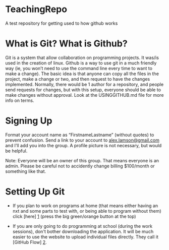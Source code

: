 TeachingRepo
============

A test repository for getting used to how github works

What is Git? What is Github?
============================

Git is a system that allow collaboration on programming projects. It was/is used in the creation of linux.
Github is a way to use git in a much friendly way (ie, you won’t need to use the command line every time to want to make a change).
The basic idea is that anyone can copy all the files in the project, make a change or two, and then request to have the changes implemented.
Normally, there would be 1 author for a repository, and people send requests for changes, but with this setup, everyone should be able to make changes without approval.
Look at the USINGGITHUB.md file for more info on terms.


Signing Up
==========

Format your account name as “FirstnameLastname” (without quotes) to prevent confusion.
Send a link to your account to alex.lamson@gmail.com and I'll add you into the group.
A profile picture is not necessary, but would be helpful.

Note: Everyone will be an owner of this group. That means everyone is an admin. Please be careful not to accidently change billing $100/month or something like that.


Setting Up Git
==============

* If you plan to work on programs at home (that means either having an nxt and some parts to test with, or being able to program without them) click [here] [1]  (press the big green/orange button at the top)
* If you are only going to do programming at school (during the work sessions), don't bother downloading the application. It will be much easier to use the website to upload individual files directly. They call it [GitHub Flow] [2].


  [1]: https://help.github.com/articles/set-up-git "Setting up"
  [2]: https://github.com/blog/1557-github-flow-in-the-browser "GitHub Flow"
